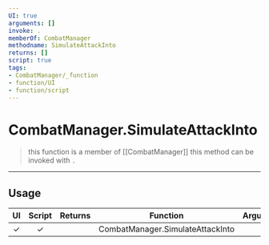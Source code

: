 ```yaml
---
UI: true
arguments: []
invoke: .
memberOf: CombatManager
methodname: SimulateAttackInto
returns: []
script: true
tags:
- CombatManager/_function
- function/UI
- function/script
---
```

# CombatManager.SimulateAttackInto
> this function is a member of [[CombatManager]]
> this method can be invoked with `.`
-----
## Usage
|  UI | Script | Returns | Function | Arguments |
|:---:|:------:|-------:|:--------:|:---------|
|✓|✓||CombatManager.SimulateAttackInto||
